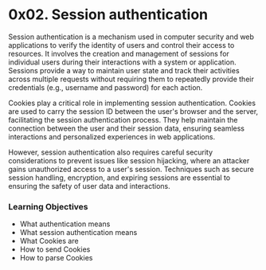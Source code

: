 # 0x02. Session authentication

Session authentication is a mechanism used in computer security and web applications to verify the identity of users and control their access to resources. It involves the creation and management of sessions for individual users during their interactions with a system or application. Sessions provide a way to maintain user state and track their activities across multiple requests without requiring them to repeatedly provide their credentials (e.g., username and password) for each action.

Cookies play a critical role in implementing session authentication. Cookies are used to carry the session ID between the user's browser and the server, facilitating the session authentication process. They help maintain the connection between the user and their session data, ensuring seamless interactions and personalized experiences in web applications.

However, session authentication also requires careful security considerations to prevent issues like session hijacking, where an attacker gains unauthorized access to a user's session. Techniques such as secure session handling, encryption, and expiring sessions are essential to ensuring the safety of user data and interactions.

### Learning Objectives

- What authentication means
- What session authentication means
- What Cookies are
- How to send Cookies
- How to parse Cookies
